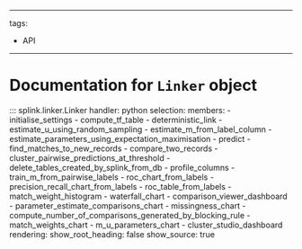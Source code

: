 
---
tags:
  - API
---
# Documentation for `Linker` object


::: splink.linker.Linker
    handler: python
    selection:
      members:
        - initialise_settings
        - compute_tf_table
        - deterministic_link
        - estimate_u_using_random_sampling
        - estimate_m_from_label_column
        - estimate_parameters_using_expectation_maximisation
        - predict
        - find_matches_to_new_records
        - compare_two_records
        - cluster_pairwise_predictions_at_threshold
        - delete_tables_created_by_splink_from_db
        - profile_columns
        - train_m_from_pairwise_labels
        - roc_chart_from_labels
        - precision_recall_chart_from_labels
        - roc_table_from_labels
        - match_weight_histogram
        - waterfall_chart
        - comparison_viewer_dashboard
        - parameter_estimate_comparisons_chart
        - missingness_chart
        - compute_number_of_comparisons_generated_by_blocking_rule
        - match_weights_chart
        - m_u_parameters_chart
        - cluster_studio_dashboard
    rendering:
      show_root_heading: false
      show_source: true
